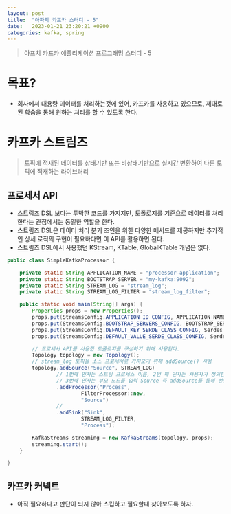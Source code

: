 ```yaml
---
layout: post
title:  "아파치 카프카 스터디 - 5"
date:   2023-01-21 23:20:21 +0900
categories: kafka, spring
---
```


> 아프치 카프카 애플리케이션 프로그래밍 스터디 - 5


# 목표?
- 회사에서 대용량 데이터를 처리하는것에 있어, 카프카를 사용하고 있으므로, 제대로된 학습을 통해 원하는 처리를 할 수 있도록 한다.


# 카프카 스트림즈
> 토픽에 적재된 데이터를 상태기반 또는 비상태기반으로 실시간 변환하여 다른 토픽에 적재하는 라이브러리

## 프로세서 API
- 스트림즈 DSL 보다는 투박한 코드를 가지지만, 토폴로지를 기준으로 데이터를 처리한다는 관점에서는 동일한 역할을 한다.
- 스트림즈 DSL은 데이터 처리 분기 조인을 위한 다양한 메서드를 제공하지만 추가적인 상세 로직의 구현이 필요하다면 이 API를 활용하면 된다.
- 스트림즈 DSL에서 사용했던 KStream, KTable, GlobalKTable 개념은 없다.
```java
public class SimpleKafkaProcessor {

    private static String APPLICATION_NAME = "processor-application";
    private static String BOOTSTRAP_SERVER = "my-kafka:9092";
    private static String STREAM_LOG = "stream_log";
    private static String STREAM_LOG_FILTER = "stream_log_filter";

    public static void main(String[] args) {
        Properties props = new Properties();
        props.put(StreamsConfig.APPLICATION_ID_CONFIG, APPLICATION_NAME);
        props.put(StreamsConfig.BOOTSTRAP_SERVERS_CONFIG, BOOTSTRAP_SERVER);
        props.put(StreamsConfig.DEFAULT_KEY_SERDE_CLASS_CONFIG, Serdes.String().getClass());
        props.put(StreamsConfig.DEFAULT_VALUE_SERDE_CLASS_CONFIG, Serdes.String().getClass());

        // 프로세서 API를 사용한 토폴로지를 구성하기 위해 사용된다.
        Topology topology = new Topology();
        // stream_log 토픽을 소스 프로세서로 가져오기 위해 addSource() 사용
        topology.addSource("Source", STREAM_LOG)
                // 1번째 인자는 스트림 프로세스 이름, 2번 째 인자는 사용자가 정의한 프로세서 인스턴스
                // 3번째 인자는 부모 노드를 입력 Source 즉 addSource를 통해 선언한 소스프로세서의 다음 프로세서는 Process 스트림 프로세서이다.
                .addProcessor("Process",
                        FilterProcessor::new,
                        "Source")
                //
                .addSink("Sink",
                        STREAM_LOG_FILTER,
                        "Process");

        KafkaStreams streaming = new KafkaStreams(topology, props);
        streaming.start();
    }

}
```

## 카프카 커넥트
- 아직 필요하다고 판단이 되지 않아 스킵하고 필요할때 찾아보도록 하자.

